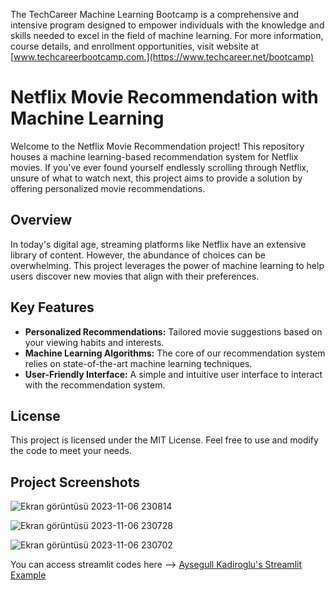 <title>Techcareer Machine Learning Bootcamp</title>

The TechCareer Machine Learning Bootcamp is a comprehensive and intensive program designed to empower individuals with the knowledge and skills needed to excel in the field of machine learning. For more information, course details, and enrollment opportunities, visit website at [www.techcareerbootcamp.com.](https://www.techcareer.net/bootcamp)

<h1><b>Netflix Movie Recommendation with Machine Learning</b></h1>

Welcome to the Netflix Movie Recommendation project! 
This repository houses a machine learning-based recommendation system for Netflix movies. 
If you've ever found yourself endlessly scrolling through Netflix, unsure of what to watch next, this project aims to provide a solution by offering personalized movie recommendations.

<h2>Overview</h2>

In today's digital age, streaming platforms like Netflix have an extensive library of content. However, the abundance of choices can be overwhelming. This project leverages the power of machine learning to help users discover new movies that align with their preferences. 

## Key Features

- **Personalized Recommendations:** Tailored movie suggestions based on your viewing habits and interests.
- **Machine Learning Algorithms:** The core of our recommendation system relies on state-of-the-art machine learning techniques.
- **User-Friendly Interface:** A simple and intuitive user interface to interact with the recommendation system.

<h2>License</h2>

This project is licensed under the MIT License. Feel free to use and modify the code to meet your needs.

<h2>Project Screenshots</h2>

![Ekran görüntüsü 2023-11-06 230814](https://github.com/aysegullkadiroglu/techcareer-ml-bootcamp/assets/46954286/2249dd92-467b-4d03-a552-e11233e03d1f)

![Ekran görüntüsü 2023-11-06 230728](https://github.com/aysegullkadiroglu/techcareer-ml-bootcamp/assets/46954286/b628a5ea-2538-438d-96f7-43b82229cc30)

![Ekran görüntüsü 2023-11-06 230702](https://github.com/aysegullkadiroglu/techcareer-ml-bootcamp/assets/46954286/4a654e37-4aec-4f37-b551-08970bbf685f)

You can access streamlit codes here --> [Aysegull Kadiroglu's Streamlit Example](https://github.com/aysegullkadiroglu/streamlit-example)
